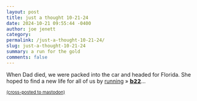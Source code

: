 ```yaml
---
layout: post
title: just a thought 10-21-24
date: 2024-10-21 09:55:44 -0400
author: joe jenett
category: 
permalink: /just-a-thought-10-21-24/
slug: just-a-thought-10-21-24
summary: a run for the gold
comments: false
---
```

When Dad died, we were packed into the car and headed for Florida. She hoped to find a new life for all of us by <a href="https://ideas.joejenett.com/#a%20run%20for%20the%20gold">running</a> &raquo; <a title="𝗯𝘂𝗹𝗹𝘁𝗼𝘄𝗻.𝟮𝟬𝟮𝟮 | running" href="https://bulltown.joejenett.com/words/running/">𝗯𝟮𝟮</a>...





<a href="https://brid.gy/publish/mastodon"><small>(cross-posted to mastodon)</small></a>